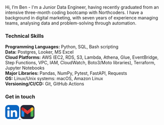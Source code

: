 Hi, I’m Ben - I'm a Junior Data Engineer, having recently graduated from an intensive three-month coding bootcamp with Northcoders. I have a background in digital marketing, with seven years of experience managing teams, analysing data and problem-solving through automation.

### Technical Skills

**Programming Languages:** Python, SQL, Bash scripting<br>
**Data:** Postgres, Looker, MS Excel<br>
**Cloud Platforms:** AWS (EC2, RDS, S3, Lambda, Athena, Glue, EventBridge, Step Functions, VPC, IAM,
CloudWatch, Boto3/Moto libraries), Terraform, Jupyter Notebooks<br>
**Major Libraries:** Pandas, NumPy, Pytest, FastAPI, Requests<br>
**OS:** Linux/Unix systems: macOS, Amazon Linux<br>
**Versioning/CI/CD:** Git, GitHub Actions<br>

### Get in touch

<div>
    <a href="https://www.linkedin.com/in/bengriffiths95/">
        <img src="https://raw.githubusercontent.com/tandpfun/skill-icons/65dea6c4eaca7da319e552c09f4cf5a9a8dab2c8/icons/LinkedIn.svg" alt="LinkedIn" width="45" height="45"/>
    </a>
    <a href="mailto:bengriffiths95@gmail.com">
        <img src="https://raw.githubusercontent.com/tandpfun/skill-icons/65dea6c4eaca7da319e552c09f4cf5a9a8dab2c8/icons/Gmail-Dark.svg" alt="Email" width="45" height="45"/>
    </a>
